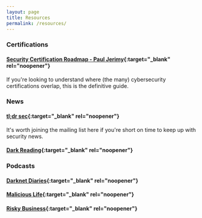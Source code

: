 ```yaml
---
layout: page
title: Resources
permalink: /resources/
---
```


### Certifications

#### [Security Certification Roadmap - Paul Jerimy](https://pauljerimy.com/security-certification-roadmap/){:target="_blank" rel="noopener"}
If you're looking to understand where (the many) cybersecurity certifications overlap, this is the definitive guide.

### News

#### [tl;dr sec](https://tldrsec.com/){:target="_blank" rel="noopener"}
It's worth joining the mailing list here if you're short on time to keep up with security news.

#### [Dark Reading](https://www.darkreading.com/){:target="_blank" rel="noopener"}

### Podcasts

#### [Darknet Diaries](https://darknetdiaries.com/){:target="_blank" rel="noopener"}

#### [Malicious Life](https://malicious.life/){:target="_blank" rel="noopener"}

#### [Risky Business](https://risky.biz/){:target="_blank" rel="noopener"}

